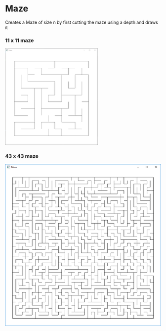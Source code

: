 # Maze
Creates a Maze of size n by first cutting the maze using a depth and draws it

### 11 x 11 maze

<img src="https://github.com/CoryPress/Graphics/blob/master/Maze/Maze11x11.PNG" alt="drawing" width="300"/>

### 43 x 43 maze
<img src="https://github.com/CoryPress/Graphics/blob/master/Maze/Maze43x43.PNG" alt="drawing" width="600"/>

